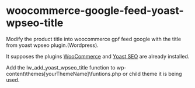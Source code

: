 # woocommerce-google-feed-yoast-wpseo-title
Modify the product title into woocommerce gpf feed google with the title from yoast wpseo plugin.(Wordpress).
    
It supposes the plugins <a href="https://wordpress.org/plugins/woocommerce/">WooCommerce</a> and <a href="https://wordpress.org/plugins/wordpress-seo/">Yoast SEO</a> are already installed.

Add the lw_add_yoast_wpseo_title function to wp-content\themes\[yourThemeName]\funtions.php or child theme it is being used.
